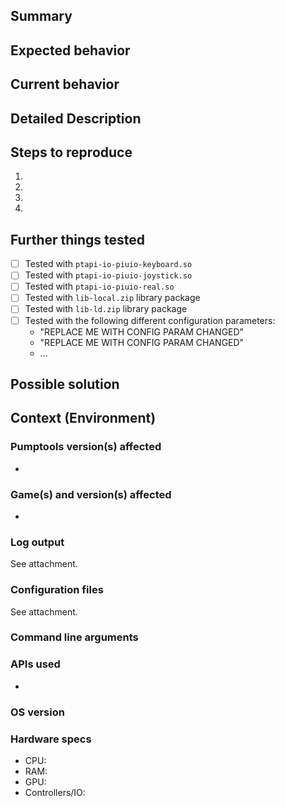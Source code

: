 ## Summary
<!--- Provide a general summary of the issue in the Title above -->

## Expected behavior
<!--- Tell us what you expected to happen -->

## Current behavior
<!--- Tell us what happened instead of the expected behavior -->

## Detailed Description
<!--- Provide a detailed description of the issue. Include links to screenshots or videos if necessary -->

## Steps to reproduce
<!--- Provide a detailed step by step description how to reproduce this issue -->
1.
2.
3.
4.

## Further things tested
<!--- Test further things to provide more data points for debugging. Remove checkboxes that do not apply to your current bug -->
* [ ] Tested with `ptapi-io-piuio-keyboard.so`
* [ ] Tested with `ptapi-io-piuio-joystick.so`
* [ ] Tested with `ptapi-io-piuio-real.so`
* [ ] Tested with `lib-local.zip` library package
* [ ] Tested with `lib-ld.zip` library package
* [ ] Tested with the following different configuration parameters:
    * "REPLACE ME WITH CONFIG PARAM CHANGED"
    * "REPLACE ME WITH CONFIG PARAM CHANGED" 
    * ...

## Possible solution
<!--- Not obligatory, but suggest a fix/reason for the bug -->

## Context (Environment)
### Pumptools version(s) affected
* <!--- Add one or multiple versions as a bullet list. Get the git hash from the version file as well -->

### Game(s) and version(s) affected
* <!--- Add one or multiple game versions as a bullet list -->

### Log output
See attachment.
<!--- Provide log output as attachment, e.g. pumptools.log and piueb.log. Make sure to censor sensitive data like usernames, home folder paths
or device names if necessary -->

### Configuration files
See attachment.
<!--- Provide any configuration files that you used, e.g. hook.conf. Make sure to censor sensitive data like
paths with user names -->

### Command line arguments
<!--- Provide how you run the game from the command line with any additional arguments that you provided. 
Also, provide any personal or altered scripts that you used. -->

### APIs used
* <!--- List all APIs you used as a bullet list, e.g. piuio-keyboard -->

### OS version
<!--- Provide the version of your distribution and kernel. Use the command uname -a for the latter -->

### Hardware specs
* CPU: <!--- Insert, e.g. Core i7 2600k 3.20ghz -->
* RAM: <!--- Insert, e.g. 16 GB -->
* GPU: <!--- Insert, e.g. Nvidia GeForce GTX 970, 4GB -->
* Controllers/IO: <!--- Insert, e.g. Cobalt Flux over USB -->
